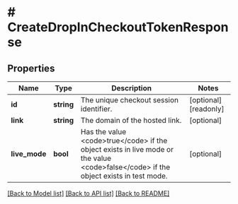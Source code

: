# # CreateDropInCheckoutTokenResponse

## Properties

Name | Type | Description | Notes
------------ | ------------- | ------------- | -------------
**id** | **string** | The unique checkout session identifier. | [optional] [readonly]
**link** | **string** | The domain of the hosted link. | [optional]
**live_mode** | **bool** | Has the value &lt;code&gt;true&lt;/code&gt; if the object exists in live mode or the value &lt;code&gt;false&lt;/code&gt; if the object exists in test mode. | [optional]

[[Back to Model list]](../../README.md#models) [[Back to API list]](../../README.md#endpoints) [[Back to README]](../../README.md)
